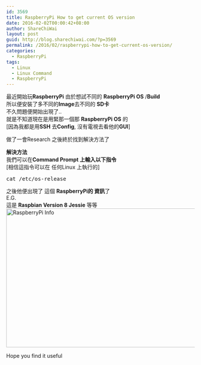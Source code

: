 ```yaml
---
id: 3569
title: RaspberryPi How to get current OS version
date: 2016-02-02T00:00:42+08:00
author: ShareChiWai
layout: post
guid: http://blog.sharechiwai.com/?p=3569
permalink: /2016/02/raspberrypi-how-to-get-current-os-version/
categories:
  - RaspberryPi
tags:
  - Linux
  - Linux Command
  - RaspberryPi
---
```

最近開始玩**RaspberryPi** 由於想試不同的 **RaspberryPi OS** /**Build**  
所以便安裝了多不同的**Image**去不同的 **SD卡**  
不久問題便開始出現了..  
就是不知道現在是用緊那一個那 **RaspberryPi OS** 的  
[因為我都是用**SSH** 去**Config**, 沒有電視去看他的**GUI**]

做了一會Research 之後終於找到解決方法了

**解決方法**  
我們可以在**Command Prompt 上輸入以下指令**  
[相信這指令可以在 任何Linux 上執行的]

<pre>cat /etc/os-release
</pre>

之後他便出現了 這個 **RaspberryPi的 資訊**了  
E.G.  
這是 **Raspbian Version 8 Jessie** 等等  
<img class="alignnone" src="https://i0.wp.com/farm2.static.flickr.com/1456/24123385393_41d7418b43_z.jpg?resize=625%2C370" alt="RaspberryPi Info" width="625" height="370" data-recalc-dims="1" /> 

Hope you find it useful